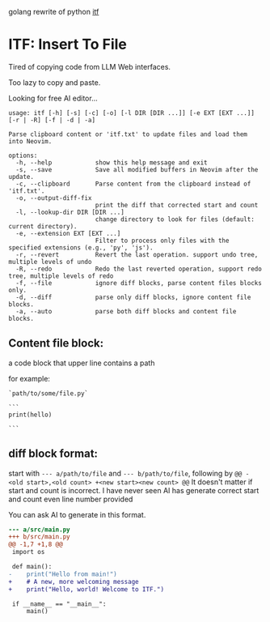 golang rewrite of python [itf](https://github.com/sokinpui/itf)

# ITF: Insert To File

Tired of copying code from LLM Web interfaces.

Too lazy to copy and paste.

Looking for free AI editor...

```
usage: itf [-h] [-s] [-c] [-o] [-l DIR [DIR ...]] [-e EXT [EXT ...]] [-r | -R] [-f | -d | -a]

Parse clipboard content or 'itf.txt' to update files and load them into Neovim.

options:
  -h, --help            show this help message and exit
  -s, --save            Save all modified buffers in Neovim after the update.
  -c, --clipboard       Parse content from the clipboard instead of 'itf.txt'.
  -o, --output-diff-fix
                        print the diff that corrected start and count
  -l, --lookup-dir DIR [DIR ...]
                        change directory to look for files (default: current directory).
  -e, --extension EXT [EXT ...]
                        Filter to process only files with the specified extensions (e.g., 'py', 'js').
  -r, --revert          Revert the last operation. support undo tree, multiple levels of undo
  -R, --redo            Redo the last reverted operation, support redo tree, multiple levels of redo
  -f, --file            ignore diff blocks, parse content files blocks only.
  -d, --diff            parse only diff blocks, ignore content file blocks.
  -a, --auto            parse both diff blocks and content file blocks.

```

## Content file block:

a code block that upper line contains a path

for example:

````
`path/to/some/file.py`

```
print(hello)

```
````

## diff block format:

start with `--- a/path/to/file` and `--- b/path/to/file`, following by `@@ -<old start>,<old count> +<new start><new count> @@`
It doesn't matter if start and count is incorrect. I have never seen AI has generate correct start and count even line number provided

You can ask AI to generate in this format.

```diff
--- a/src/main.py
+++ b/src/main.py
@@ -1,7 +1,8 @@
 import os

 def main():
-    print("Hello from main!")
+    # A new, more welcoming message
+    print("Hello, world! Welcome to ITF.")

 if __name__ == "__main__":
     main()
```
